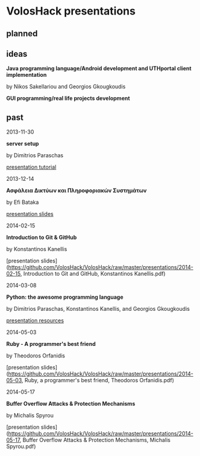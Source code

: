 VolosHack presentations
=========

planned
---


ideas
---

**Java programming language/Android development and UTHportal client implementation**

by Nikos Sakellariou and Georgios Gkougkoudis


**GUI programming/real life projects development**


past
---

2013-11-30

**server setup**

by Dimitrios Paraschas

[presentation tutorial](http://voloshack.tk/?p=67)


2013-12-14

**Ασφάλεια Δικτύων και Πληροφοριακών Συστημάτων**

by Efi Bataka

[presentation slides](https://github.com/VolosHack/VolosHack/raw/master/presentations/%CE%B4%CE%B9%CE%BA%CF%84%CF%85%CF%89%CE%BD-%CE%BA%CE%B1%CE%B9-%CF%80%CE%BB%CE%B7%CF%81%CE%BF%CF%86%CE%BF%CF%81%CE%B9%CE%B1%CE%BA%CF%89%CE%BD-%CF%83%CF%85%CF%83%CF%84%CE%B7%CE%BC%CE%B1%CF%84%CF%89%CE%BD.pptx)


2014-02-15

**Introduction to Git & GitHub**

by Konstantinos Kanellis

[presentation slides](https://github.com/VolosHack/VolosHack/raw/master/presentations/2014-02-15, Introduction to Git and GitHub, Konstantinos Kanellis.pdf)


2014-03-08

**Python: the awesome programming language**

by Dimitrios Paraschas, Konstantinos Kanellis, and Georgios Gkougkoudis

[presentation resources](https://github.com/VolosHack/Python-presentation)


2014-05-03

**Ruby - A programmer's best friend**

by Theodoros Orfanidis

[presentation slides](https://github.com/VolosHack/VolosHack/raw/master/presentations/2014-05-03, Ruby, a programmer's best friend, Theodoros Orfanidis.pdf)


2014-05-17

**Buffer Overflow Attacks & Protection Mechanisms**

by Michalis Spyrou

[presentation slides](https://github.com/VolosHack/VolosHack/raw/master/presentations/2014-05-17, Buffer Overflow Attacks & Protection Mechanisms, Michalis Spyrou.pdf)

